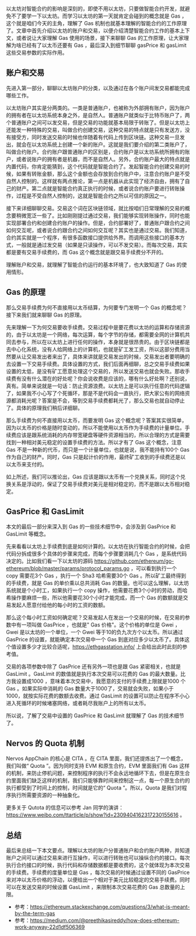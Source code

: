 以太坊对智能合约的影响是深刻的，即使不用以太坊，只要做智能合约开发，就避免不了要学一下以太坊。而学习以太坊的第一天就肯定会碰到的概念就是 Gas ，这个就是咱们今天的主角，理解了 Gas 机制也就基本理解的智能合约的工作原理了。文章中首先介绍以太坊的账户和交易，以便介绍清楚智能合约工作的基本上下文，或者说让大家理解 Gas 使用的场景，接下来聊聊 Gas 的工作原理，让大家理解为啥已经有了以太币还要有 Gas ，最后深入到细节聊聊 gasPrice 和 gasLimit 这些交易参数的实际作用。

## 账户和交易

先进入第一部分，聊聊以太坊账户的分类，以及通过在各个账户间发交易都能完成哪些工作。

以太坊账户其实是分两类的。一类是普通账户，也被称为外部拥有账户，因为账户的拥有者在以太坊系统本身之外，是自然人。普通账户就类似于比特币账户了，两个普通账户之间可以发交易，但是交易的功能就基本局限于转账了。但是以太坊上还能发一种特殊的交易，叫做合约创建交易，这种交易的特点就是只有发送方，没有接受方，同时发送交易的时候也伴随着有代码上传到区块链。这种交易一旦发出，就会在以太坊系统上创建一个新的账户。这就是我们要介绍的第二类账户了，叫做合约账户。合约账户跟普通账户的区别是，合约账户是以太坊系统所拥有的账户，或者说账户的拥有者是机器，而不是自然人。另外，合约账户最大的特点就是内置代码，你肯定能猜到，这个代码就是智能合约了。发起智能合约创建交易的时候，如果有转账金额，那么这个金额也会存放到合约账户中，注意合约账户是不受自然人控制的。这样就有两点推论，第一点是机器从此实现了经济自由，拥有了自己的财产。第二点就是智能合约真正执行的时候，或者说合约账户要进行转账操作，过程是不受自然人控制的，这就是智能合约之所以可信的原因之一。

接下来详细聊聊交易。交易这个词在区块链领域，就比按咱们日常理解的交易的概念要稍微宽泛一些了。比如刚刚提过通过交易，我们能够实现转账操作，同时也能实现部署合约和创建合约账户的操作。但是，合约部署好了，普通账户跟合约之间如何交互呢，或者说合约跟合约之间如何交互呢？其实也是通过交易。我们知道，合约其实就是一个程序，有很多函数接口提供给外界。而调用这些接口的基本方式，一般就是通过发交易（如果是只读操作，可以不发交易）。而每次交易，其实都是要有交易手续费的，而 Gas 这个概念就是跟交易手续费分不开的。

理解账户和交易，就理解了智能合约运行的基本环境了，也大致知道了 Gas 的使用情形。

## Gas 的原理

那么交易手续费为何不直接用以太币结算，为何要专门发明一个 Gas 的概念呢？接下来我们就来聊聊 Gas 的原理。

先来理解一下为何交易要收手续费。交易过程中是要花费以太坊的运算和存储资源的，由于以太坊是一个网络，每次运算，每个字节的存储，都需要全网的计算机共同去参与，所以在以太坊上进行任何的操作，本身就是很昂贵的。由于区块链都是去中心化系统，没有人给网络上的计算机，也就是矿工发工资，所以这部分费用当然要从让交易发出者来出了，具体来讲就是交易发出的时候，交易发出者要明确的去设置一下交易手续费。具体设置的方式，我们后面再细聊，总之交易手续费如果设置的太低，是没有矿工愿意处理这个交易的，所以发送交易也就会失败。那收手续费有没有什么潜在的好处呢？你会说收费是应该的，哪有什么好处啊？还别说，真有。简单来说就是一句话：防止资源浪费。以太坊上是可以执行任意的代码逻辑了，如果我不小心写了个死循环，那是不是代码会一直执行，把大家公有的网络资源都消耗光呢？答案是不会，等到交易手续费都耗光了，那么交易也就自动停止了。具体的原理我们稍后详细聊。

那么手续费为何不直接用以太币，而要发明 Gas 这个概念呢？答案其实很简单，因为以太币的价格是随时变动的，所以不能使用以太币作为手续费的计量单位。手续费应该是跟系统消耗的内存带宽硬盘等硬件资源相当的，所以合理的方式是需要找到一种相对美元稳定的设置手续费的方法。所以才有了 Gas 这个概念，注意 Gas 不是一种新的代币，而只是一个计量单位，也就是说，我不能持有100个 Gas 作为自己的财产。同时，Gas 只是起计价的作用，最终矿工收到的手续费还是以以太币来支付的。

如上所述，我们可以推论出，Gas 应该是跟以太币有一个兑换关系，同时这个兑换关系是浮动的，保证了交易手续费对美元是相对稳定的，而不是跟以太币相对稳定。

## GasPrice 和 GasLimit 

本文的最后一部分来深入到 Gas 的一些技术细节中，会涉及到 GasPrice 和 GasLimit 等概念。

先来看看以太坊上手续费到底是如何计算的。以太坊在执行智能合约的时候，会把代码分拆成很多个具体的步骤来完成，而每个步骤要消耗几个 Gas ，是系统代码决定的。比如我们看一下以太坊的源码 https://github.com/ethereum/go-ethereum/blob/master/params/protocol_params.go ，可以看到执行一个 copy 需要花3个 Gas ，执行一个 Sha3 哈希需要30个 Gas 。所以矿工最终得到的手续费，就是 Gas 的单价乘以总共消耗 Gas 的数量。也可以这么理解，以太坊系统就是个小时工，如果执行一个 copy 操作，他需要花费3个小时的劳动，而哈希操作要麻烦一些，所以他需要花30个小时才能完成，而一个 Gas 的数额就是交易发起人愿意付给他的每小时的工资的数额。

那么这个每小时工资如何确定呢？交易发起人在发出一个交易的时候，在交易的参数中有一项叫做 GasPrice ，也就是" Gas 价格"。这个价格的单位是 Gwei ，Gwei 是以太坊的一个单位，一个 Gwei 等于10的负九次方个以太币。所以通过 GasPrice 的设置，就能确定本次交易中一个 Gas 到底对应多少以太币了。具体这个值设置多少才比较合适呢，https://ethgasstation.info/ 上会给出此时此刻的参考值。


交易的各项参数中除了 GasPrice 还有另外一项也是跟 Gas 紧密相关，也就是 GasLimit 。GasLimit 的数值就是执行本次交易可以花费的 Gas 的最大数量。比方我设置成1000 ，意味着本次交易中，我愿意的支付的手续费上限就是1000 个 Gas 。如果实际中消耗的 Gas 数量大于1000了，交易就会失败，如果小于1000，就按实际花费的数额去收费。通过 GasLimit 的设置可以防止在程序不小心进入死循环的时候堵塞网络，或者耗尽我账户上的所有以太币。

所以说，了解了交易中设置的 GasPrice 和 GasLimit 就理解了 Gas 的技术细节了。

## Nervos 的 Quota 机制

Nervos AppChain 的核心是 CITA 。在 CITA 里面，我们还提炼出了一个概念，我们叫做“ Quota ”。因为同时支持 EVM 和原生合约，EVM 里面我们有 Gas 这样的机制，来防止停机问题，来控制程序的执行不会永远地循环下去，但是在原生合约里面我们缺乏这样的机制，我们只能够靠时间来控制这一点，每一个原生合约的执行都受到了时间上的控制，时间就是它的“ Quota ”。所以，Quota 是我们对程序执行所需要资源的一种抽象化。

更多关于 Qutota 的信息可以参考 Jan 同学的演讲：https://www.weibo.com/ttarticle/p/show?id=2309404162317230155616 。


## 总结

最后来总结一下本文要点。理解以太坊的账户分普通账户和合约账户两种，并知道账户之间可以通过交易来进行互操作，可以进行转账也可以操纵合约的接口。每次执行合约接口的时候，执行代码和存储数据都是要收费的，这个就体现为本次交易的手续费。手续费的度量单位是 Gas ，每次交易的时候通过设置不同的 GasPrice 来对冲以太币价格的浮动，以便给出一个相对于美元比较稳定的交易手续费。同时可以在发送交易的时候设置 GasLimit ，来限制本次交易花费的 Gas 总数量的上限。

- 参考：https://ethereum.stackexchange.com/questions/3/what-is-meant-by-the-term-gas
- 参考：https://medium.com/@preethikasireddy/how-does-ethereum-work-anyway-22d1df506369
